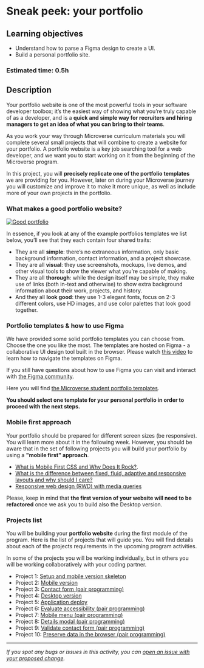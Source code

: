 # Sneak peek: your portfolio

## Learning objectives

- Understand how to parse a Figma design to create a UI.
- Build a personal portfolio site.

### Estimated time: 0.5h

## Description

Your portfolio website is one of the most powerful tools in your software developer toolbox; it’s the easiest way of showing what you’re truly capable of as a developer, and is a **quick and simple way for recruiters and hiring managers to get an idea of what you can bring to their teams**.

As you work your way through Microverse curriculum materials you will complete several small projects that will combine to create a website for your portfolio. A portfolio website is a key job searching tool for a web developer, and we want you to start working on it from the beginning of the Microverse program. 

In this project, you will **precisely replicate one of the portfolio templates** we are providing for you. However, later on during your Microverse journey you will customize and improve it to make it more unique, as well as include more of your own projects in the portfolio.

### What makes a good portfolio website?

[![Good portfolio](https://img.youtube.com/vi/3-N6O7DVrbc/0.jpg)](https://www.youtube.com/watch?v=3-N6O7DVrbc)

In essence, if you look at any of the example portfolios templates we list below, you’ll see that they each contain four shared traits:

- They are all **simple**: there’s no extraneous information, only basic background information, contact information, and a project showcase.
- They are all **visual**: they use screenshots, mockups, live demos, and other visual tools to show the viewer what you’re capable of making.
- They are all **thorough**: while the design itself may be simple, they make use of links (both in-text and otherwise) to show extra background information about their work, projects, and history.
- And they all **look good**: they use 1-3 elegant fonts, focus on 2-3 different colors, use HD images, and use color palettes that look good together.

### Portfolio templates & how to use Figma

We have provided some solid portfolio templates you can choose from. Choose the one you like the most. The templates are hosted on Figma - a collaborative UI design tool built in the browser. Please watch [this video](https://www.loom.com/embed/167236d17f104fc18298c5c9888354c9) to learn how to navigate the templates on Figma.

If you still have questions about how to use Figma you can visit and interact with [the Figma community](https://forum.figma.com/).

Here you will find [the Microverse student portfolio templates](https://www.figma.com/file/l7SqJ3ZfkAKih9sFxvWSR4/Microverse-Student-Project-1?node-id=0%3A1).

**You should select one template for your personal portfolio in order to proceed with the next steps.**

### Mobile first approach

Your portfolio should be prepared for different screen sizes (be responsive). You will learn more about it in the following week. However, you should be aware that in the set of following projects you will build your portfolio by using a **"mobile first" approach**.

- [What is Mobile First CSS and Why Does It Rock?](https://www.mightyminnow.com/2013/11/what-is-mobile-first-css-and-why-does-it-rock/). 
- [What is the difference between fixed, fluid, adaptive and responsive layouts and why should I care?](https://ux-alpaca.medium.com/so-what-exactly-is-the-difference-between-fixed-fluid-adaptive-and-responsive-layouts-and-why-3773272d8481)
- [Responsive web design (RWD) with media queries](https://github.com/microverseinc/curriculum-html-css/blob/9994802d0d47e69b3dee918d3f32175fdead7ea3/responsivness.md)

Please, keep in mind that **the first version of your website will need to be refactored** once we ask you to build also the Desktop version.

### Projects list

You will be building your **portfolio website** during the first module of the program. Here is the list of projects that will guide you. You will find details about each of the projects requirements in the upcoming program activities. 

In some of the projects you will be working individually, but in others you will be working collaboratively with your coding partner.

- Project 1: [Setup and mobile version skeleton](https://github.com/microverseinc/curriculum-html-css/blob/main/portfolio/1_setup.md)
- Project 2: [Mobile version](https://github.com/microverseinc/curriculum-html-css/blob/main/portfolio/2_mobile.md)
- Project 3: [Contact form (pair programming)](https://github.com/microverseinc/curriculum-html-css/blob/main/portfolio/3_contact_form.md)
- Project 4: [Desktop version](https://github.com/microverseinc/curriculum-html-css/blob/main/portfolio/4_desktop_version.md)
- Project 5: [Application deploy](https://github.com/microverseinc/curriculum-html-css/blob/main/portfolio/5_deploy.md)
- Project 6: [Evaluate accessibility (pair programming)](https://github.com/microverseinc/curriculum-html-css/blob/main/portfolio/6_accessability.md)
- Project 7: [Mobile menu (pair programming)](https://github.com/microverseinc/curriculum-html-css/blob/main/portfolio/7_mobile_menu.md)
- Project 8: [Details modal (pair programming)](https://github.com/microverseinc/curriculum-html-css/blob/main/portfolio/8_popup.md)
- Project 9: [Validate contact form (pair programming)](https://github.com/microverseinc/curriculum-html-css/blob/main/portfolio/9_validate_form.md)
- Project 10: [Preserve data in the browser (pair programming)](https://github.com/microverseinc/curriculum-html-css/blob/main/portfolio/10_localstorage.md)

---

_If you spot any bugs or issues in this activity, you can [open an issue with your proposed change](https://github.com/microverseinc/curriculum-transversal-skills/blob/main/git-github/articles/open_issue.md)._
